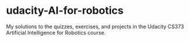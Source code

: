 # udacity-AI-for-robotics
My solutions to the quizzes, exercises, and projects in the Udacity CS373 Artificial Intelligence for Robotics course.
